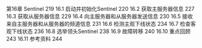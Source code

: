 第16章 Sentinel 219
16.1 启动并初始化Sentinel 220
16.2 获取主服务器信息 227
16.3 获取从服务器信息 229
16.4 向主服务器和从服务器发送信息 230
16.5 接收来自主服务器和从服务器的频道信息 231
16.6 检测主观下线状态 234
16.7 检查客观下线状态 236
16.8 选举领头Sentinel 238
16.9 故障转移 240
16.10 重点回顾 243
16.11 参考资料 244
